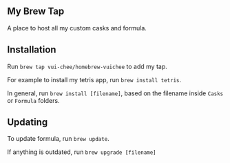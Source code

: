 ## My Brew Tap

A place to host all my custom casks and formula.

## Installation

Run `brew tap vui-chee/homebrew-vuichee` to add my tap.

For example to install my tetris app, run `brew install tetris`.

In general, run `brew install [filename]`, based on the filename inside
`Casks` or `Formula` folders.

## Updating

To update formula, run `brew update`.

If anything is outdated, run `brew upgrade [filename]`
